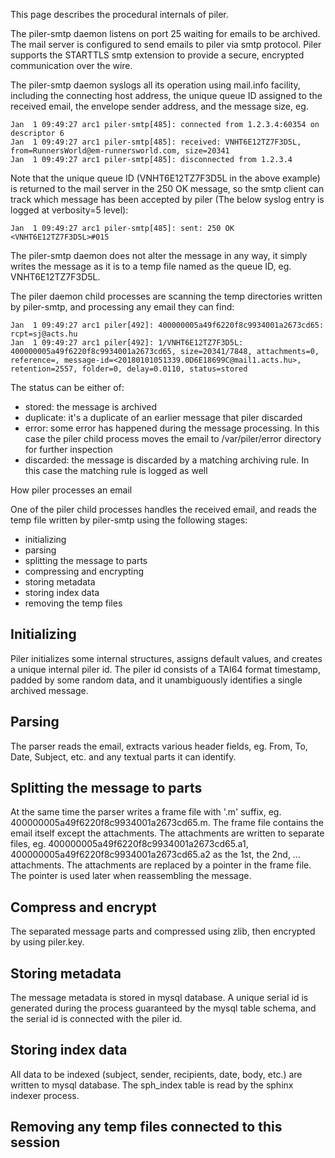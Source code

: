 This page describes the procedural internals of piler.

The piler-smtp daemon listens on port 25 waiting for emails to be archived. The mail server is configured to send emails to piler via smtp protocol. Piler supports the STARTTLS smtp extension to provide a secure, encrypted communication over the wire.

The piler-smtp daemon syslogs all its operation using mail.info facility, including the connecting host address, the unique queue ID assigned to the received email, the envelope sender address, and the message size, eg.

```
Jan  1 09:49:27 arc1 piler-smtp[485]: connected from 1.2.3.4:60354 on descriptor 6
Jan  1 09:49:27 arc1 piler-smtp[485]: received: VNHT6E12TZ7F3D5L, from=RunnersWorld@em-runnersworld.com, size=20341
Jan  1 09:49:27 arc1 piler-smtp[485]: disconnected from 1.2.3.4
```

Note that the unique queue ID (VNHT6E12TZ7F3D5L in the above example) is returned to the mail server in the 250 OK message, so the smtp client can track which message has been accepted by piler (The below syslog entry is logged at verbosity=5 level):

```
Jan  1 09:49:27 arc1 piler-smtp[485]: sent: 250 OK <VNHT6E12TZ7F3D5L>#015
```

The piler-smtp daemon does not alter the message in any way, it simply writes the message as it is to a temp file named as the queue ID, eg. VNHT6E12TZ7F3D5L.

The piler daemon child processes are scanning the temp directories written by piler-smtp, and processing any email they can find:

```
Jan  1 09:49:27 arc1 piler[492]: 400000005a49f6220f8c9934001a2673cd65: rcpt=sj@acts.hu
Jan  1 09:49:27 arc1 piler[492]: 1/VNHT6E12TZ7F3D5L: 400000005a49f6220f8c9934001a2673cd65, size=20341/7848, attachments=0, reference=, message-id=<20180101051339.0D6E18699C@mail1.acts.hu>, retention=2557, folder=0, delay=0.0110, status=stored
```

The status can be either of:

- stored: the message is archived
- duplicate: it's a duplicate of an earlier message that piler discarded
- error: some error has happened during the message processing. In this case the piler child process moves the email to /var/piler/error directory for further inspection
- discarded: the message is discarded by a matching archiving rule. In this case the matching rule is logged as well

How piler processes an email

One of the piler child processes handles the received email, and reads the temp file written by piler-smtp using the following stages:

- initializing
- parsing
- splitting the message to parts
- compressing and encrypting
- storing metadata
- storing index data
- removing the temp files

## Initializing

Piler initializes some internal structures, assigns default values, and creates a unique internal piler id. The piler id consists of a TAI64 format timestamp, padded by some random data, and it unambiguously identifies a single archived message.

## Parsing

The parser reads the email, extracts various header fields, eg. From, To, Date, Subject, etc. and any textual parts it can identify.

## Splitting the message to parts

At the same time the parser writes a frame file with '.m' suffix, eg. 400000005a49f6220f8c9934001a2673cd65.m. The frame file contains the email itself except the attachments. The attachments are written to separate files, eg. 400000005a49f6220f8c9934001a2673cd65.a1, 400000005a49f6220f8c9934001a2673cd65.a2 as the 1st, the 2nd, … attachments. The attachments are replaced by a pointer in the frame file. The pointer is used later when reassembling the message.

## Compress and encrypt

The separated message parts and compressed using zlib, then encrypted by using piler.key.

## Storing metadata

The message metadata is stored in mysql database. A unique serial id is generated during the process guaranteed by the mysql table schema, and the serial id is connected with the piler id.

## Storing index data

All data to be indexed (subject, sender, recipients, date, body, etc.) are written to mysql database. The sph_index table is read by the sphinx indexer process.

## Removing any temp files connected to this session
